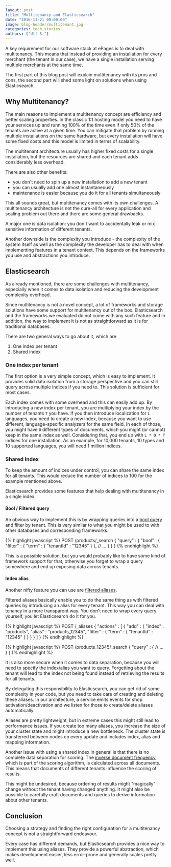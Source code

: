 ```yaml
---
layout: post
title: "Multitenancy and Elasticsearch"
date: "2016-11-21 09:00:00"
image: blog-header/multitenant.jpg
categories: tech-stories
authors: ["Ulf S."]
---
```


A key requirement for our software stack at ePages is to deal with multitenancy.
This means that instead of providing an installation for every merchant (the tenant in our case), we have a single installation serving multiple merchants at the same time.

The first part of this blog post will explain multitenancy with its pros and cons, the second part will shed some light on solutions when using Elasticsearch.

## Why Multitenancy?

The main reasons to implement a multitenancy concept are efficiency and better scaling properties.
In the classic 1:1 hosting model you need to have your services up and running 100% of the time even if only 50% of the tenants are active at a given time.
You can mitigate that problem by running multiple installations on the same hardware, but every installation will have some fixed costs and this model is limited in terms of scalability.

The multitenant architecture usually has higher fixed costs for a single installation, but the resources are shared and each tenant adds considerably less overhead.

There are also other benefits:

- you don't need to spin up a new installation to add a new tenant
- you can usually add one almost instantaneously
- maintenance is easier because you do it for all tenants simultaneously

This all sounds great, but multitenancy comes with its own challenges.
A multitenancy architecture is not the cure-all for every application and scaling problem out there and there are some general drawbacks.

A major one is data isolation: you don't want to accidentally leak or mix sensitive information of different tenants.

Another downside is the complexity you introduce - the complexity of the system itself as well as the complexity the developer has to deal with when implementing features in a tenant context.
This depends on the frameworks you use and abstractions you introduce.

## Elasticsearch

As already mentioned, there are some challenges with multitenancy, especially when it comes to data isolation and reducing the development complexity overhead.

Since multitenancy is not a novel concept, a lot of frameworks and storage solutions have some support for multitenancy out of the box.
Elasticsearch and the frameworks we evaluated do not come with any such feature and in addition, the way to implement it is not as straightforward as it is for traditional databases.

There are two general ways to go about it, which are

1. One index per tenant
2. Shared index

### One index per tenant

The first option is a very simple concept, which is easy to implement.
It provides solid data isolation from a storage perspective and you can still query across multiple indices if you need to.
This solution is sufficient for most cases.

Each index comes with some overhead and this can easily add up.
By introducing a new index per tenant, you are multiplying your index by the number of tenants `T` you have.
If you then introduce localization for `L` languages, you need to create a new index, because you want to use different, language-specific analyzers for the same field.
In each of those, you might have `O` different types of documents, which you might (or cannot) keep in the same index as well.
Considering that, you end up with `L * O * T` indices for one installation.
As an example, for 10,000 tenants, 10 types and 10 supported languages, you will need 1 million indices.

### Shared Index

To keep the amount of indices under control, you can share the same index for all tenants.
This would reduce the number of indices to 100 for the example mentioned above.

Elasticsearch provides some features that help dealing with multitenancy in a single index.

#### Bool / Filtered query

An obvious way to implement this is by wrapping queries into a [bool query](https://www.elastic.co/guide/en/elasticsearch/reference/current/query-dsl-bool-query.html) and filter by tenant.
This is very similar to what you might be used to with other databases and corresponding frameworks.

{% highlight javascript %}
POST /products/_search
{
  "query" : {
    "bool" : {
      "filter" : {
        "term" : { "tenantId" : "12345" }
      },
      // ...
    }
  }
}
{% endhighlight %}

This is a possible solution, but you would probably like to have some kind of framework support for that, otherwise you forget to wrap a query somewhere and end up exposing data across tenants.

#### Index alias

Another nifty feature you can use are [filtered aliases](https://www.elastic.co/guide/en/elasticsearch/reference/current/indices-aliases.html#filtered).

Filtered aliases basically enable you to do the same thing as with filtered queries by introducing an alias for every tenant.
This way you can deal with tenancy in a more transparent way.
You don't need to wrap every query yourself, you let Elasticsearch do it for you.

{% highlight javascript %}
POST /_aliases
{
  "actions" : [
    {
      "add" : {
         "index" : "products",
         "alias" : "products_12345",
         "filter" : { "term" : { "tenantId" : "12345" } }
      }
    }
  ]
}
{% endhighlight %}

{% highlight javascript %}
POST /products_12345/_search
{
  "query" : {
    // ...
  }
}
{% endhighlight %}

It is also more secure when it comes to data separation, because you will need to specify the index/alias you want to query.
Forgetting about the tenant will lead to the index not being found instead of retrieving the results for all tenants.

By delegating this responsibility to Elasticsearch, you can get rid of some complexity in your code, but you need to take care of creating and deleting these aliases.
In our architecture, a service emits events for shop activation/deactivation and we listen for those to create/delete aliases automatically.

Aliases are pretty lightweight, but in extreme cases this might still lead to performance issues.
If you create too many aliases, you increase the size of your cluster state and might introduce a new bottleneck.
The cluster state is transferred between nodes on every update and includes index, alias and mapping information.

Another issue with using a shared index in general is that there is no complete data separation for scoring.
The [inverse document frequency](https://en.wikipedia.org/wiki/Tf%E2%80%93idf#Inverse_document_frequency), which is part of the scoring algorithm, is calculated across all documents.
This means that documents of different tenants influence the scoring of results.

This might be undesired, because ordering of results might "magically" change without the tenant having changed anything.
It might also be possible to carefully craft documents and queries to derive information about other tenants.

## Conclusion

Choosing a strategy and finding the right configuration for a multitenancy concept is not a straightforward endeavour.

Every case has different demands, but Elasticsearch provides a nice way to implement this using aliases.
They provide a powerful abstraction, which makes development easier, less error-prone and generally scales pretty well.
